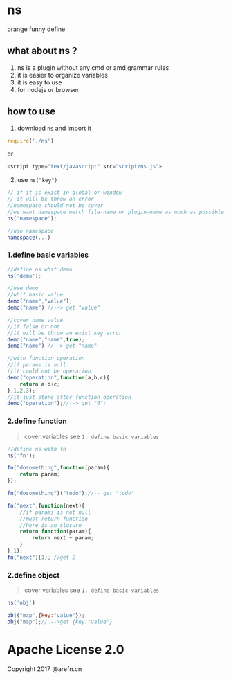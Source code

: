 # ns
orange funny define

## what about ns ?

1. ns is a plugin without any cmd or amd grammar rules
2. it is easier to organize variables
3. it is easy to use
4. for nodejs or browser

## how to use

 1. download `ns` and import it
```javascript
require('./ns')
```
or
```javascript
<script type="text/javascript" src="script/ns.js">
```
2. use `ns("key")`
```javascript
// if it is exist in global or window
// it will be throw an error 
//namespace should not be cover
//we want namespace match file-name or plugin-name as much as possible
ns('namespace');

//use namespace
namespace(...)
```

### 1.define basic variables

```javascript
//define ns whit demo
ns('demo');
```

```javascript
//use demo
//whit basic value
demo("name","value");
demo("name") //--> get "value"
```

```javascript
//cover name value
//if false or not 
//it will be throw an exist key error
demo("name","name",true);
demo("name") //--> get "name"
```

```javascript
//with function operation
//if params is null 
//it could not be operation
demo("operation",function(a,b,c){
    return a+b+c;
},1,2,3);
//it just store after function operation
demo("operation");//--> get "6";
```
### 2.define function
> cover variables see `1. define basic variables`

```javascript
//define ns with fn
ns('fn');
```

```javascript
fn("dosomething",function(param){
    return param;
});

fn("dosomething")("todo");//-- get "todo"
```

```javascript
fn("next",function(next){
    //if params is not null
    //must return function
    //here is an closure
    return function(param){
        return next + param;
    }
},1);
fn("next")(1); //get 2
```
### 2.define object
> cover variables see `1. define basic variables`

```javascript
ns('obj')
```
```javascript
obj("map",{key:"value"});
obj("map");// -->get {key:"value"}
```

#  Apache License 2.0
Copyright 2017 @arefn.cn



